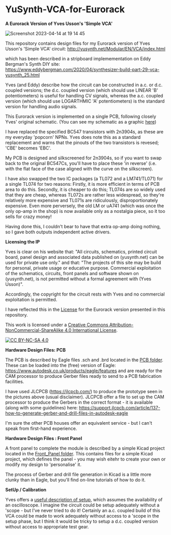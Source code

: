 # YuSynth-VCA-for-Eurorack

**A Eurorack Version of Yves Usson's 'Simple VCA'**


![Screenshot 2023-04-14 at 19 14 45](https://user-images.githubusercontent.com/3152962/232124759-e040d76c-e61c-4e8d-8a22-aa63c274c8ec.png)



This repository contains design files for my Eurorack version of Yves Usson's 'Simple VCA' circuit:
http://yusynth.net/Modular/EN/VCA/index.html

which has been described in a stripboard implemementation on Eddy Bergman's Synth DIY site:
https://www.eddybergman.com/2020/04/synthesizer-build-part-29-vca-yusynth_25.html

Yves (and Eddy) describe how the circuit can be constructed in a.c. or d.c. coupled versions; the d.c. coupled version (which should use LINEAR 'B'
potentiometers) is useful for handling CV signals, whereas the a.c. coupled version (which should use LOGARTHMIC 'A' potentiometers) is the standard
version for handling audio signals.

This Eurorack version is implemented on a single PCB, following closely Yves' original schematic. 
(You can see my schematic as a graphic [here](https://github.com/m0xpd/YuSynth-VCA-for-Eurorack/blob/main/PCB/YuSynth%20Eurorack%20VCA%20Schematic.png))


I have replaced the specified BC547 transistors with 2n3904s, as these are my everyday 'popcorn' NPNs. Yves does note this as a standard replacement 
and warns that the pinouts of the two transistors is revesed; 'CBE' becomes 'EBC'. 

My PCB is designed and silkscreened for 2n3904s, so if you want to swap back to the original BC547Cs, you'll have to place these 'in reverse' 
(i.e. with the flat face of the case aligned with the curve on the silkscreen).

I have also swapped the two IC packages (a TL072 and a LM741/TL071) for a single TL074 for two reasons:
Firstly, it is more efficient in terms of PCB area to do this.
Secondly, it is cheaper to do this; TL074s are so widely used that they are cheap, whereas TL072s are rather less widespread, so they're relatively 
more expensive and TL071s are ridiculously, disproportionately expensive. Even more perversely, the old LM or uA741 (which was once the only op-amp 
in the shop) is now available only as a nostalgia piece, so it too sells for crazy money!

Having done this, I couldn't bear to have that extra op-amp doing nothing, so I gave both outputs independent active drivers.



**Licensing the IP**

Yves is clear on his website that:
"All circuits, schematics, printed circuit board, panel design and associated data published on (yusynth.net) can be used for private use only." 
and that:
"The projects of this site may be build for personal, private usage or educative purpose. Commercial exploitation of the schematics, circuits, front panels and software shown on (yusynth.net), is not permitted without a formal agreement with (Yves Usson)".

Accordingly, the copyright for the circuit rests with Yves and no commercial exploitation is permitted.

I have reflected this in the [License](LICENSE.txt) for the Eurorack version presented in this repository.



This work is licensed under a
[Creative Commons Attribution-NonCommercial-ShareAlike 4.0 International License][cc-by-nc-sa].

[![CC BY-NC-SA 4.0][cc-by-nc-sa-image]][cc-by-nc-sa]

[cc-by-nc-sa]: http://creativecommons.org/licenses/by-nc-sa/4.0/
[cc-by-nc-sa-image]: https://licensebuttons.net/l/by-nc-sa/4.0/88x31.png
[cc-by-nc-sa-shield]: https://img.shields.io/badge/License-CC%20BY--NC--SA%204.0-lightgrey.svg

**Hardware Design Files: PCB**

The PCB is described by Eagle files .sch and .brd located in the [PCB folder](https://github.com/m0xpd/YuSynth-VCA-for-Eurorack/tree/main/PCB). These can be loaded into the (free) version of Eagle:
https://www.autodesk.co.uk/products/eagle/features
and are ready for the CAM processor to produce Gerber files ready to send to a PCB fabrication facilities. 

I have used JLCPCB (https://jlcpcb.com/) to produce the prototype seen in the pictures above (usual disclaimer). 
JLCPCB offer a file to set up the CAM processor to produce the Gerbers in the correct format - it is available (along with some guidelines) here:
https://support.jlcpcb.com/article/137-how-to-generate-gerber-and-drill-files-in-autodesk-eagle

I'm sure the other PCB houses offer an equivalent service - but I can't speak from first-hand experience.

**Hardware Design Files : Front Panel**

A front panel to complete the module is described by a simple Kicad project located in the [Front_Panel folder](https://github.com/m0xpd/YuSynth-VCA-for-Eurorack/tree/main/Front_Panel). This contains files for a simple Kicad project, which defines the panel - you may wish eitehr to create your own or modify my design to 'personalise' it.

The process of Gerber and drill file generation in Kicad is a little more clunky than in Eagle, but you'll find on-line tutorials of how to do it.

**SetUp / Calibration**

Yves offers a [useful description of setup](http://yusynth.net/Modular/EN/VCA/index.html), which assumes the availability of an oscilloscope. 
I imagine the circuit could be setup adequately without a 'scope - but I've never tried to do it! Certainly an a.c. coupled build of this VCA
could be made to work adequately without access to a 'scope in the setup phase, but I think it would be tricky to setup a d.c. coupled version without access 
to appropriate test gear.

